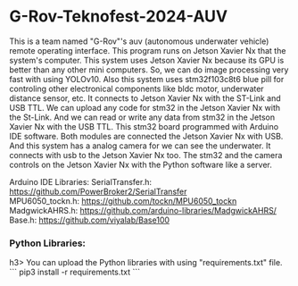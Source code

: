 # G-Rov-Teknofest-2024-AUV

This is a team named "G-Rov"'s auv (autonomous underwater vehicle) remote operating interface. This program runs on Jetson Xavier Nx that the system's computer. This system uses Jetson Xavier Nx because its GPU is better than any other mini computers. So, we can do image processing very fast with using YOLOv10. Also this system uses stm32f103c8t6 blue pill for controling other electronical components like bldc motor, underwater distance sensor, etc. It connects to Jetson Xavier Nx with the ST-Link and USB TTL. We can upload any code for stm32 in the Jetson Xavier Nx with the St-Link. And we can read or write any data from stm32 in the Jetson Xavier Nx with the USB TTL. This stm32 board programmed with Arduino IDE software. Both modules are connected the Jetson Xavier Nx with USB. And this system has a analog camera for we can see the underwater. It connects with usb to the Jetson Xavier Nx too. The stm32 and the camera controls on the Jetson Xavier Nx with the Python software like a server.

Arduino IDE Libraries:
SerialTransfer.h: https://github.com/PowerBroker2/SerialTransfer<br>
MPU6050_tockn.h: https://github.com/tockn/MPU6050_tockn<br>
MadgwickAHRS.h: https://github.com/arduino-libraries/MadgwickAHRS/<br>
Base.h: https://github.com/viyalab/Base100<br>

<h3>Python Libraries:</h3>h3>
You can upload the Python libraries with using "requirements.txt" file.
```
pip3 install -r requirements.txt
```
